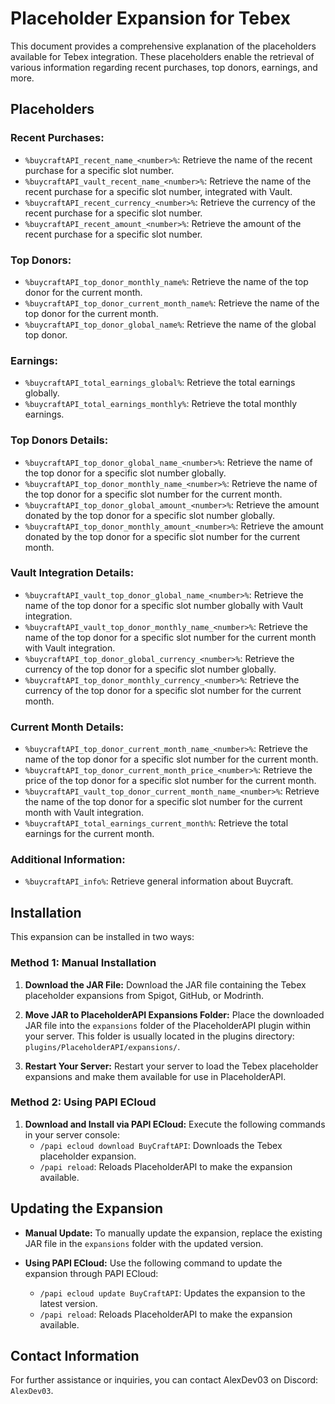 # Placeholder Expansion for Tebex

This document provides a comprehensive explanation of the placeholders available for Tebex integration. These placeholders enable the retrieval of various information regarding recent purchases, top donors, earnings, and more.

## Placeholders

### Recent Purchases:
- `%buycraftAPI_recent_name_<number>%`: Retrieve the name of the recent purchase for a specific slot number.
- `%buycraftAPI_vault_recent_name_<number>%`: Retrieve the name of the recent purchase for a specific slot number, integrated with Vault.
- `%buycraftAPI_recent_currency_<number>%`: Retrieve the currency of the recent purchase for a specific slot number.
- `%buycraftAPI_recent_amount_<number>%`: Retrieve the amount of the recent purchase for a specific slot number.

### Top Donors:
- `%buycraftAPI_top_donor_monthly_name%`: Retrieve the name of the top donor for the current month.
- `%buycraftAPI_top_donor_current_month_name%`: Retrieve the name of the top donor for the current month.
- `%buycraftAPI_top_donor_global_name%`: Retrieve the name of the global top donor.

### Earnings:
- `%buycraftAPI_total_earnings_global%`: Retrieve the total earnings globally.
- `%buycraftAPI_total_earnings_monthly%`: Retrieve the total monthly earnings.

### Top Donors Details:
- `%buycraftAPI_top_donor_global_name_<number>%`: Retrieve the name of the top donor for a specific slot number globally.
- `%buycraftAPI_top_donor_monthly_name_<number>%`: Retrieve the name of the top donor for a specific slot number for the current month.
- `%buycraftAPI_top_donor_global_amount_<number>%`: Retrieve the amount donated by the top donor for a specific slot number globally.
- `%buycraftAPI_top_donor_monthly_amount_<number>%`: Retrieve the amount donated by the top donor for a specific slot number for the current month.

### Vault Integration Details:
- `%buycraftAPI_vault_top_donor_global_name_<number>%`: Retrieve the name of the top donor for a specific slot number globally with Vault integration.
- `%buycraftAPI_vault_top_donor_monthly_name_<number>%`: Retrieve the name of the top donor for a specific slot number for the current month with Vault integration.
- `%buycraftAPI_top_donor_global_currency_<number>%`: Retrieve the currency of the top donor for a specific slot number globally.
- `%buycraftAPI_top_donor_monthly_currency_<number>%`: Retrieve the currency of the top donor for a specific slot number for the current month.

### Current Month Details:
- `%buycraftAPI_top_donor_current_month_name_<number>%`: Retrieve the name of the top donor for a specific slot number for the current month.
- `%buycraftAPI_top_donor_current_month_price_<number>%`: Retrieve the price of the top donor for a specific slot number for the current month.
- `%buycraftAPI_vault_top_donor_current_month_name_<number>%`: Retrieve the name of the top donor for a specific slot number for the current month with Vault integration.
- `%buycraftAPI_total_earnings_current_month%`: Retrieve the total earnings for the current month.

### Additional Information:
- `%buycraftAPI_info%`: Retrieve general information about Buycraft.

## Installation

This expansion can be installed in two ways:

### Method 1: Manual Installation
1. **Download the JAR File:**
   Download the JAR file containing the Tebex placeholder expansions from Spigot, GitHub, or Modrinth.

2. **Move JAR to PlaceholderAPI Expansions Folder:**
   Place the downloaded JAR file into the `expansions` folder of the PlaceholderAPI plugin within your server. This folder is usually located in the plugins directory: `plugins/PlaceholderAPI/expansions/`.

3. **Restart Your Server:**
   Restart your server to load the Tebex placeholder expansions and make them available for use in PlaceholderAPI.

### Method 2: Using PAPI ECloud
1. **Download and Install via PAPI ECloud:**
   Execute the following commands in your server console:
    - `/papi ecloud download BuyCraftAPI`: Downloads the Tebex placeholder expansion.
    - `/papi reload`: Reloads PlaceholderAPI to make the expansion available.

## Updating the Expansion
- **Manual Update:**
  To manually update the expansion, replace the existing JAR file in the `expansions` folder with the updated version.

- **Using PAPI ECloud:**
  Use the following command to update the expansion through PAPI ECloud:
    - `/papi ecloud update BuyCraftAPI`: Updates the expansion to the latest version.
    - `/papi reload`: Reloads PlaceholderAPI to make the expansion available.

## Contact Information
For further assistance or inquiries, you can contact AlexDev03 on Discord: `AlexDev03`.
